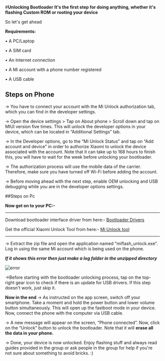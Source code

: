 ﻿---
hide:
  - navigation
---
#**Unlocking Bootloader**
**It's the first step for doing anything, whether it's flashing Custom ROM or rooting your device**

So let's get ahead

**Requirements:**

• A PC/Laptop

• A SIM card

• An Internet connection

• A Mi account with a phone number registered

• A USB cable

## Steps on Phone
-> You have to connect your account with the Mi Unlock authorization tab, which you can find in the developer settings.

-> Open the device settings > Tap on About phone > Scroll down and tap on MIUI version five times. This will unlock the developer options in your device, which can be located in “Additional Settings” tab.

-> In the Developer options, go to the “Mi Unlock Status” and tap on “Add account and device” in order to authorize Xiaomi to unlock the device associated with the account. Note that it can take up to 168 hours to finish this, you will have to wait for the week before unlocking your bootloader.

-> The authorization process will use the mobile data of the carrier. Therefore, make sure you have turned off Wi-Fi before adding the account.

-> Before moving ahead with the next step, enable OEM unlocking and USB debugging while you are in the developer options settings.

##Steps on Pc

**Now get on to your PC:-**

*** 
Download bootloader interface driver from here:- [Bootloader Drivers](https://t.me/XAGASupport/446550)

Get the official Xiaomi Unlock Tool from here:- [Mi Unlock tool](https://miuirom.org/updates/mi-flash-unlock)
***

-> Extract the zip file and open the application named “miflash_unlock.exe”. Log in using the same Mi account which is being used on the phone.

***If it shows this error then just make a log folder in the unzipped directory***

![error ](https://xiaomi.eu/community/attachments/miflash-install-message-1-png.48046/)

->Before starting with the bootloader unlocking process, tap on the top-right gear icon to check if there is an update for USB drivers. If this step doesn't work, just skip it.

**Now in the end**
-> As instructed on the app screen, switch off your smartphone. Take a moment and hold the power button and lower volume button simultaneously. This will open up the fastboot mode in your device. Now, connect the phone with the computer via USB cable.

-> A new message will appear on the screen, “Phone connected”. Now, click on the “Unlock” button to unlock the bootloader. Note that it will **erase all the data in your phone.**

-> Done, your device is now unlocked. Enjoy flashing stuff and always read guides provided in the group or ask people in the group for  help if you're not sure about something to avoid bricks. :)
